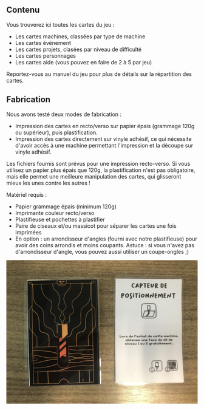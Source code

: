 ## Contenu
Vous trouverez ici toutes les cartes du jeu :

- Les cartes machines, classées par type de machine
- Les cartes événement
- Les cartes projets, clasées par niveau de difficulté
- Les cartes personnages
- Les cartes aide (vous pouvez en faire de 2 à 5 par jeu)

Reportez-vous au manuel du jeu pour plus de détails sur la répartition des cartes.

## Fabrication
Nous avons testé deux modes de fabrication :

- Impression des cartes en recto/verso sur papier épais (grammage 120g ou supérieur), puis plastification.
- Impression des cartes directement sur vinyle adhésif, ce qui nécessite d'avoir accès à une machine permettant l'impression et la découpe sur vinyle adhésif.

Les fichiers fournis sont prévus pour une impression recto-verso. Si vous utilisez un papier plus épais que 120g, la plastification n'est pas obligatoire, mais elle permet une meilleure manipulation des cartes, qui glisseront mieux les unes contre les autres !

Matériel requis :

- Papier grammage épais (minimum 120g)
- Imprimante couleur recto/verso
- Plastifieuse et pochettes à plastifier
- Paire de ciseaux et/ou massicot pour séparer les cartes une fois imprimées
- En option : un arrondisseur d'angles (fourni avec notre plastifieuse) pour avoir des coins arrondis et moins coupants. Astuce : si vous n'avez pas d'arrondisseur d'angle, vous pouvez aussi utiliser un coupe-ongles ;)

![Cartes Makers' Quest](D3C9EC46-7FA7-4293-A604-AFF622456FF6_1_201_a.jpeg)
